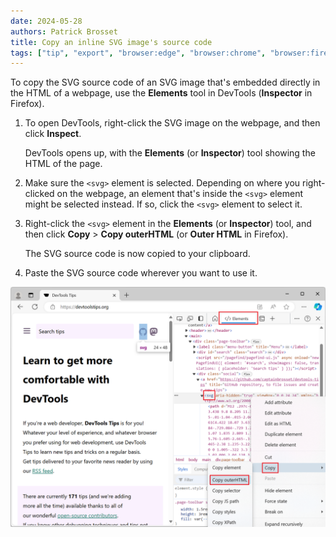 ```yaml
---
date: 2024-05-28
authors: Patrick Brosset
title: Copy an inline SVG image's source code
tags: ["tip", "export", "browser:edge", "browser:chrome", "browser:firefox", "browser:safari"]
---
```


To copy the SVG source code of an SVG image that's embedded directly in the HTML of a webpage, use the **Elements** tool in DevTools (**Inspector** in Firefox).

1. To open DevTools, right-click the SVG image on the webpage, and then click **Inspect**.

   DevTools opens up, with the **Elements** (or **Inspector**) tool showing the HTML of the page.

1. Make sure the `<svg>` element is selected. Depending on where you right-clicked on the webpage, an element that's inside the `<svg>` element might be selected instead. If so, click the `<svg>` element to select it.

1. Right-click the `<svg>` element in the **Elements** (or **Inspector**) tool, and then click **Copy** > **Copy outerHTML** (or **Outer HTML** in Firefox).

   The SVG source code is now copied to your clipboard.

1. Paste the SVG source code wherever you want to use it.

![Copying the SVG source code in Edge DevTools](../../assets/img/copy-inline-svg-image.png)
